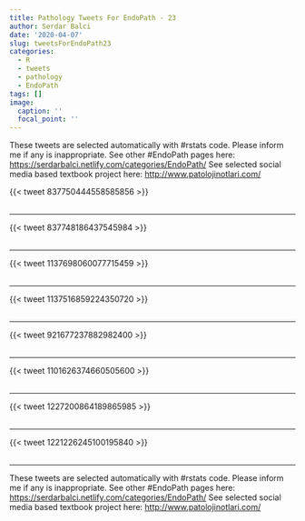 ```yaml
---
title: Pathology Tweets For EndoPath - 23
author: Serdar Balci
date: '2020-04-07'
slug: tweetsForEndoPath23
categories:
  - R
  - tweets
  - pathology
  - EndoPath
tags: []
image:
  caption: ''
  focal_point: ''
---
```



These tweets are selected automatically with #rstats code. Please inform me if any is inappropriate.
See other #EndoPath pages here: https://serdarbalci.netlify.com/categories/EndoPath/ 
See selected social media based textbook project here: http://www.patolojinotlari.com/

{{< tweet 837750444558585856 >}}
<br>
<br>
<hr>
{{< tweet 837748186437545984 >}}
<br>
<br>
<hr>
{{< tweet 1137698060077715459 >}}
<br>
<br>
<hr>
{{< tweet 1137516859224350720 >}}
<br>
<br>
<hr>
{{< tweet 921677237882982400 >}}
<br>
<br>
<hr>
{{< tweet 1101626374660505600 >}}
<br>
<br>
<hr>
{{< tweet 1227200864189865985 >}}
<br>
<br>
<hr>
{{< tweet 1221226245100195840 >}}
<br>
<br>
<hr>


These tweets are selected automatically with #rstats code. Please inform me if any is inappropriate.
See other #EndoPath pages here: https://serdarbalci.netlify.com/categories/EndoPath/ 
See selected social media based textbook project here: http://www.patolojinotlari.com/
